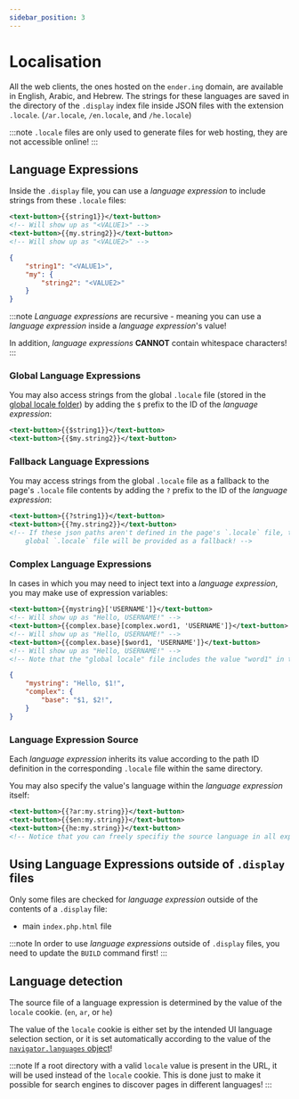 ```yaml
---
sidebar_position: 3
---
```


# Localisation

All the web clients, the ones hosted on the `ender.ing` domain, are available in English, Arabic, and Hebrew. The
strings for these languages are saved in the directory of the `.display` index file inside JSON files with the
extension `.locale`. (`/ar.locale`, `/en.locale`, and `/he.locale`)

:::note
`.locale` files are only used to generate files for web hosting, they are not accessible online!
:::

## Language Expressions

Inside the `.display` file, you can use a *language expression* to include strings from these `.locale` files:

```xml
<text-button>{{string1}}</text-button>
<!-- Will show up as "<VALUE1>" -->
<text-button>{{my.string2}}</text-button>
<!-- Will show up as "<VALUE2>" -->
```

```json
{
    "string1": "<VALUE1>",
    "my": {
        "string2": "<VALUE2>"
    }
}
```

:::note
*Language expressions* are recursive - meaning you can use a *language expression* inside a *language expression*'s
value!

In addition, *language expressions* **CANNOT** contain whitespace characters!
:::

### Global Language Expressions

You may also access strings from the global `.locale` file (stored in the
[global locale folder](https://github.com/Ender-ing/render-activity/tree/main/global/locale)) by adding the `$` prefix
to the ID of the *language expression*:

```xml
<text-button>{{$string1}}</text-button>
<text-button>{{$my.string2}}</text-button>
```

### Fallback Language Expressions

You may access strings from the global `.locale` file as a fallback to the page's `.locale` file contents by adding
the `?` prefix to the ID of the *language expression*:

```xml
<text-button>{{?string1}}</text-button>
<text-button>{{?my.string2}}</text-button>
<!-- If these json paths aren't defined in the page's `.locale` file, then the value of these json paths in the
    global `.locale` file will be provided as a fallback! -->
```

### Complex Language Expressions

In cases in which you may need to inject text into a *language expression*, you may make use of expression variables:

```xml
<text-button>{{mystring}['USERNAME']}</text-button>
<!-- Will show up as "Hello, USERNAME!" -->
<text-button>{{complex.base}[complex.word1, 'USERNAME']}</text-button>
<!-- Will show up as "Hello, USERNAME!" -->
<text-button>{{complex.base}[$word1, 'USERNAME']}</text-button>
<!-- Will show up as "Hello, USERNAME!" -->
<!-- Note that the "global locale" file includes the value "word1" in this example -->
```

```json
{
    "mystring": "Hello, $1!",
    "complex": {
        "base": "$1, $2!",
    }
}
```

### Language Expression Source

Each *language expression* inherits its value according to the path ID definition in the corresponding `.locale` file
within the same directory.

You may also specify the value's language within the *language expression* itself:

```xml
<text-button>{{?ar:my.string}}</text-button>
<text-button>{{$en:my.string}}</text-button>
<text-button>{{he:my.string}}</text-button>
<!-- Notice that you can freely specifiy the source language in all expression types! -->
```

## Using Language Expressions outside of `.display` files

Only some files are checked for *language expression* outside of the contents of a `.display` file:

- main `index.php.html` file

:::note
In order to use *language expressions* outside of `.display` files, you need to update the `BUILD` command first!
:::

## Language detection

The source file of a language expression is determined by the value of the `locale` cookie. (`en`, `ar`, or `he`)

The value of the `locale` cookie is either set by the intended UI language selection section, or it is set automatically
according to the value of the
[`navigator.languages` object](https://developer.mozilla.org/en-US/docs/Web/API/Navigator/languages)!

:::note
If a root directory with a valid `locale` value is present in the URL, it will be used instead of the `locale` cookie.
This is done just to make it possible for search engines to discover pages in different languages!
:::
